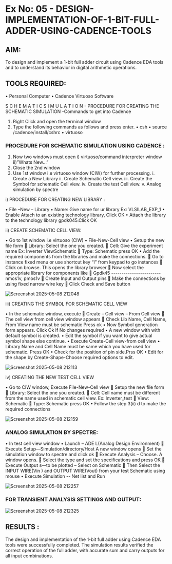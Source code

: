 # Ex No: 05 - DESIGN-IMPLEMENTATION-OF-1-BIT-FULL-ADDER-USING-CADENCE-TOOLS

  
## AIM:

To design and implement a 1-bit full adder circuit using Cadence EDA tools and to understand its behavior in digital arithmetic operations.

## TOOLS REQUIRED: 

•	Personal Computer
•	Cadence Virtuoso Software

S C H E M A T I C S I M U L A T I O N - PROCEDURE FOR CREATING THE SCHEMATIC SIMULATION -Commands to get into Cadence

1.	Right Click and open the terminal window
2.	Type the following commands as follows and press enter.
•	csh
•	source /cadence/install/cshrc
•	virtuoso
 ###  PROCEDURE FOR SCHEMATIC SIMULATION USING CADENCE :
 
1.	Now two windows must open i) virtuoso/command interpreter window ii)”Whats New…”
2.	Close the 2nd window
3.	Use 1st window i.e virtuoso window (CIW) for further processing.
i.	Create a New Library
ii.	Create Schematic Cell view.
iii.	Create the Symbol for schematic Cell view.
iv.	Create the test Cell view.
v.	Analog simulation by spectre


i) PROCEDURE FOR CREATING NEW LIBRARY :	

•	File –New – Library
•	Name: Give name for ur library Ex: VLSILAB_EXP_1
•	Enable Attach to an existing technology library, Click OK
•	Attach the library to the technology library gpdk045.Click OK

ii)	CREATE SCHEMATIC CELL VIEW: 

•	Go to 1st window i.e virtuoso (CIW)
•	File-New-Cell view
•	Setup the new file form
	Library: Select the one you created.
	Cell: Give the experiment name Ex: Inverter ViewSchematic
	Type: Schematic press OK
•	Add the required components from the libraries and make the connections.
	Go to instance fixed menu or use shortcut key “I” from keypad to go instances
	Click on browse. This opens the library browser
	Now select the appropriate library for components like 
	Gpdk45 ------------------------nmos1v, pmos1v
	Create Input and Output pins
	Make the connections by using fixed narrow wire key
	Click Check and Save button

![Screenshot 2025-05-08 212048](https://github.com/user-attachments/assets/918875a4-0a39-493f-b9a9-fb9ba9961673)



 
iii)	CREATING THE SYMBOL FOR SCHEMATIC CELL VIEW 

•	In the schematic window, execute 
	Create – Cell view – From Cell view
	The cell view from cell view window appears
	Check Lib Name, Cell Name, From View name must be schematic Press ok
•	Now Symbol generation form appears. Click Ok If No changes required
•	A new window with with default symbol is created.
•	Edit the symbol if you want to give actual symbol shape else continue.
•	Execute Create-Cell view-from cell view
•	Library Name and Cell Name must be same which you have used for schematic. Press OK
•	Check for the position of pin side.Prss OK
•	Edit for the shape by Create-Shape-Choose required options to edit.


![Screenshot 2025-05-08 212113](https://github.com/user-attachments/assets/2308bc52-e8f1-40bf-80d3-f26987246b89)




iv)	CREATING THE NEW TEST CELL VIEW 

•	Go to CIW window, Execute File-New-Cell view
	Setup the new file form
	Library: Select the one you created.
	Cell: Cell name must be different from the name used in schematic cell view. Ex: Inverter_test
	View: Schematic
	Type: Schematic press OK
•	Follow the step 3(ii) d to make the required connections


![Screenshot 2025-05-08 212159](https://github.com/user-attachments/assets/aa7e47dc-2e41-4e36-8648-9c5924768055)


 
### ANALOG SIMULATION BY SPECTRE:

•	In test cell view window
•	Launch – ADE L(Analog Design Environment)
	Execute Setup—Simulation/directory/Host A new window opens
	Set the simulation window to spectre and click ok
	Execute Analysis – Choose. A window opens.
	Select the type and set the specifications and press OK
	Execute Output s—to be plotted – Select on Schematic
	Then Select the INPUT WIRE(Vin ) and OUTPUT WIRE(Vout) from your test Schematic using mouse
•	Execute Simulation -- Net list and Run

![Screenshot 2025-05-08 212257](https://github.com/user-attachments/assets/cd4d007e-b295-4d7d-bf30-729cf52978e5)



### FOR TRANSIENT ANALYSIS SETTINGS AND OUTPUT: 
 
![Screenshot 2025-05-08 212325](https://github.com/user-attachments/assets/8c1cf292-a01c-4495-9974-662787cf4197)



 

## RESULTS : 
The design and implementation of the 1-bit full adder using Cadence EDA tools were successfully completed. The simulation results verified the correct operation of the full adder, with accurate sum and carry outputs for all input combinations.
